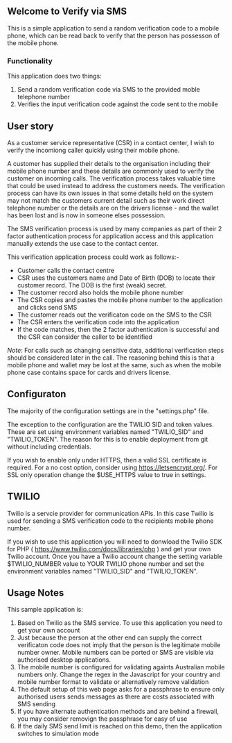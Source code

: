 ## Welcome to Verify via SMS

This is a simple application to send a random verification code to a mobile phone, which can be read back to verify that the person has possesson of the mobile phone.

### Functionality

This application does two things:
1. Send a random verification code via SMS to the provided moble telephone number
2. Verifies the input verification code against the code sent to the mobile

## User story

As a customer service representative (CSR) in a contact center, I wish to verify the incomiong caller quickly using their mobile phone.

A customer has supplied their details to the organisation including their mobile phone number and these details are commonly used to verify the customer on incoming calls. The verification process takes valuable time that could be used instead to address the customers needs.  The verification process can have its own issues in that some details held on the system may not match the customers current detail such as their work direct telephone number or the details are on the drivers license - and the wallet has been lost and is now in someone elses possession.  
 
The SMS verification process is used by many companies as part of their 2 factor authentication process for application access and this application manually extends the use case to the contact center.

This verification application process could work as follows:-
- Customer calls the contact centre
- CSR uses the customers name and Date of Birth (DOB) to locate their customer record.  The DOB is the first (weak) secret.
- The customer record also holds the mobile phone number
- The CSR copies and pastes the mobile phone number to the application and clicks send SMS
- The customer reads out the verificaton code on the SMS to the CSR
- The CSR enters the verification code into the application
- If the code matches, then the 2 factor authentication is successful and the CSR can consider the caller to be identified

*Note*: For calls such as changing sensitive data, additional verification steps should be considered later in the call.  The reasoning behind this is that a mobile phone and wallet may be lost at the same, such as when the mobile phone case contains space for cards and drivers license.

## Configuraton

The majority of the configuration settings are in the "settings.php" file.

The exception to the configuration are the TWILIO SID and token values.  These are set using environment variables named "TWILIO_SID" and "TWILIO_TOKEN".  The reason for this is to enable deployment from git without including credentials. 

If you wish to enable only under HTTPS, then a valid SSL certificate is required.  For a no cost option, consider using https://letsencrypt.org/.  For SSL only operation change the $USE_HTTPS value to true in settings.

## TWILIO

Twilio is a servcie provider for communication APIs.  In this case Twilio is used for sending a SMS verification code to the recipients mobile phone number.

If you wish to use this application you will need to donwload the Twilio SDK for PHP ( https://www.twilio.com/docs/libraries/php ) and get your own Twilio account.  Once you have a Twilio account change the setting variable $TWILIO_NUMBER value to YOUR TWILIO phone number and set the environment variables named "TWILIO_SID" and "TWILIO_TOKEN".  

## Usage Notes 

This sample application is:

1. Based on Twilio as the SMS service.  To use this application you need to get your own account
2. Just because the person at the other end can supply the correct verificaton code does not imply that the person is the legitimate mobile number owner.  Mobile numbers can be ported or SMS are visible via authorised desktop applications.
3. The mobile number is configured for validating againts Australian mobile numbers only.  Change the regex in the Javascript for your country and mobile number format to validate or alternatively remove validation
4. The default setup of this web page asks for a passphrase to ensure only authorised users sends messages as there are costs associated with SMS sending
5. If you have alternate authentication methods and are behind a firewall, you may consider removign the passphrase for easy of use
6. If the daily SMS send limit is reached on this demo, then the application switches to simulation mode
	
